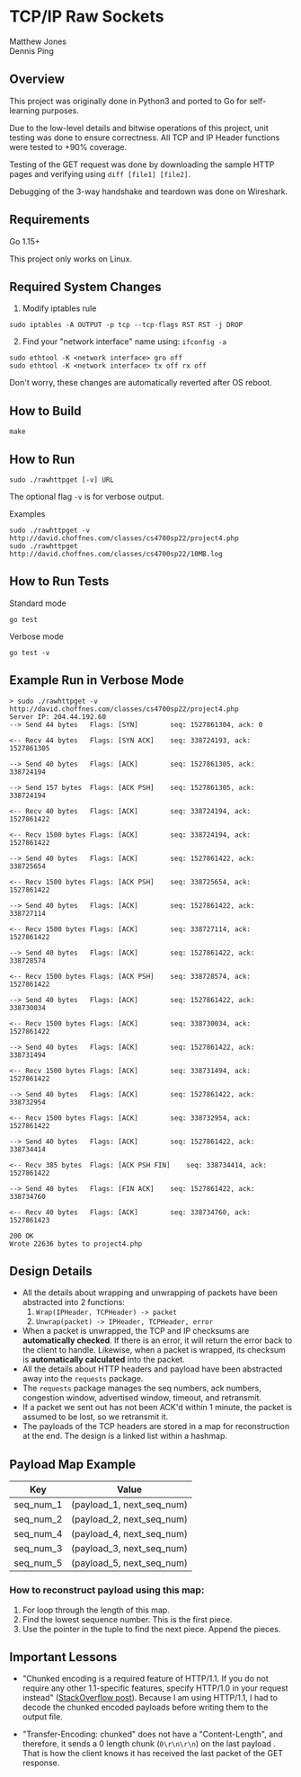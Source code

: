 # TCP/IP Raw Sockets

Matthew Jones  
Dennis Ping  

## Overview

This project was originally done in Python3 and ported to Go for self-learning purposes.

Due to the low-level details and bitwise operations of this project, unit testing was done to ensure correctness. All TCP and IP Header functions were tested to +90% coverage.

Testing of the GET request was done by downloading the sample HTTP pages and verifying using `diff [file1] [file2]`.

Debugging of the 3-way handshake and teardown was done on Wireshark.

## Requirements

Go 1.15+

This project only works on Linux.

## Required System Changes

1. Modify iptables rule
```
sudo iptables -A OUTPUT -p tcp --tcp-flags RST RST -j DROP
```

2. Find your "network interface" name using: `ifconfig -a`
```
sudo ethtool -K <network interface> gro off
sudo ethtool -K <network interface> tx off rx off
```

Don't worry, these changes are automatically reverted after OS reboot.

## How to Build

```
make
```

## How to Run

```
sudo ./rawhttpget [-v] URL
```

The optional flag `-v` is for verbose output.

Examples

```
sudo ./rawhttpget -v http://david.choffnes.com/classes/cs4700sp22/project4.php
sudo ./rawhttpget http://david.choffnes.com/classes/cs4700sp22/10MB.log
```

## How to Run Tests

Standard mode
```
go test
```
Verbose mode
```
go test -v
```

## Example Run in Verbose Mode

```
> sudo ./rawhttpget -v http://david.choffnes.com/classes/cs4700sp22/project4.php
Server IP: 204.44.192.60
--> Send 44 bytes	Flags: [SYN]		seq: 1527861304, ack: 0

<-- Recv 44 bytes	Flags: [SYN ACK]	seq: 338724193, ack: 1527861305

--> Send 40 bytes	Flags: [ACK]		seq: 1527861305, ack: 338724194

--> Send 157 bytes	Flags: [ACK PSH]	seq: 1527861305, ack: 338724194

<-- Recv 40 bytes	Flags: [ACK]		seq: 338724194, ack: 1527861422

<-- Recv 1500 bytes	Flags: [ACK]		seq: 338724194, ack: 1527861422

--> Send 40 bytes	Flags: [ACK]		seq: 1527861422, ack: 338725654

<-- Recv 1500 bytes	Flags: [ACK PSH]	seq: 338725654, ack: 1527861422

--> Send 40 bytes	Flags: [ACK]		seq: 1527861422, ack: 338727114

<-- Recv 1500 bytes	Flags: [ACK]		seq: 338727114, ack: 1527861422

--> Send 40 bytes	Flags: [ACK]		seq: 1527861422, ack: 338728574

<-- Recv 1500 bytes	Flags: [ACK PSH]	seq: 338728574, ack: 1527861422

--> Send 40 bytes	Flags: [ACK]		seq: 1527861422, ack: 338730034

<-- Recv 1500 bytes	Flags: [ACK]		seq: 338730034, ack: 1527861422

--> Send 40 bytes	Flags: [ACK]		seq: 1527861422, ack: 338731494

<-- Recv 1500 bytes	Flags: [ACK]		seq: 338731494, ack: 1527861422

--> Send 40 bytes	Flags: [ACK]		seq: 1527861422, ack: 338732954

<-- Recv 1500 bytes	Flags: [ACK]		seq: 338732954, ack: 1527861422

--> Send 40 bytes	Flags: [ACK]		seq: 1527861422, ack: 338734414

<-- Recv 385 bytes	Flags: [ACK PSH FIN]	seq: 338734414, ack: 1527861422

--> Send 40 bytes	Flags: [FIN ACK]	seq: 1527861422, ack: 338734760

<-- Recv 40 bytes	Flags: [ACK]		seq: 338734760, ack: 1527861423

200 OK
Wrote 22636 bytes to project4.php
```

## Design Details

- All the details about wrapping and unwrapping of packets have been abstracted into 2 functions:
  1. `Wrap(IPHeader, TCPHeader) -> packet`
  2. `Unwrap(packet) -> IPHeader, TCPHeader, error`
- When a packet is unwrapped, the TCP and IP checksums are **automatically checked**. If there is an error, it will return the error back to the client to handle. Likewise, when a packet is wrapped, its checksum is **automatically calculated** into the packet.
- All the details about HTTP headers and payload have been abstracted away into the `requests` package.
- The `requests` package manages the seq numbers, ack numbers, congestion window, advertised window, timeout, and retransmit.
- If a packet we sent out has not been ACK'd within 1 minute, the packet is assumed to be lost, so we retransmit it.
- The payloads of the TCP headers are stored in a map for reconstruction at the end. The design is a linked list within a hashmap.

## Payload Map Example

| Key       | Value                     |
| --------- | ------------------------- |
| seq_num_1 | (payload_1, next_seq_num) |
| seq_num_2 | (payload_2, next_seq_num) |
| seq_num_4 | (payload_4, next_seq_num) |
| seq_num_3 | (payload_3, next_seq_num) |
| seq_num_5 | (payload_5, next_seq_num) |

### How to reconstruct payload using this map:

1. For loop through the length of this map.
2. Find the lowest sequence number. This is the first piece.
3. Use the pointer in the tuple to find the next piece. Append the pieces.

## Important Lessons

* "Chunked encoding is a required feature of HTTP/1.1. If you do not require any other 1.1-specific features, specify HTTP/1.0 in your request instead" ([StackOverflow post](https://stackoverflow.com/questions/31969990/how-to-tell-the-http-server-to-not-send-chunked-encoding)). Because I am using HTTP/1.1, I had to decode the chunked encoded payloads before writing them to the output file.

* "Transfer-Encoding: chunked" does not have a "Content-Length", and therefore, it sends a 0 length chunk (`0\r\n\r\n`) on the last payload . That is how the client knows it has received the last packet of the GET response.